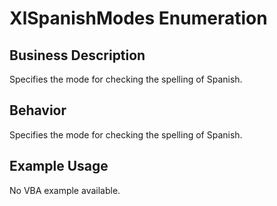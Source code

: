# XlSpanishModes Enumeration

## Business Description
Specifies the mode for checking the spelling of Spanish.

## Behavior
Specifies the mode for checking the spelling of Spanish.

## Example Usage
No VBA example available.